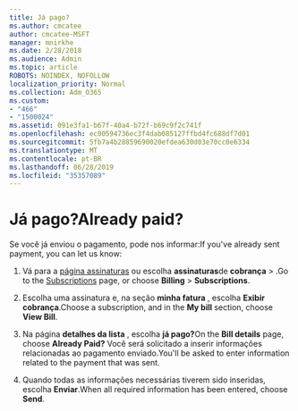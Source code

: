 ```yaml
---
title: Já pago?
ms.author: cmcatee
author: cmcatee-MSFT
manager: mnirkhe
ms.date: 2/28/2018
ms.audience: Admin
ms.topic: article
ROBOTS: NOINDEX, NOFOLLOW
localization_priority: Normal
ms.collection: Adm_O365
ms.custom:
- "466"
- "1500024"
ms.assetid: 091e3fa1-b67f-40a4-b72f-b69c9f2c741f
ms.openlocfilehash: ec00594736ec3f4dab085127ffbd4fc688df7d01
ms.sourcegitcommit: 5fb7a4b28859690020efdea630d03e70cc0e6334
ms.translationtype: MT
ms.contentlocale: pt-BR
ms.lasthandoff: 06/28/2019
ms.locfileid: "35357089"
---
```

# <a name="already-paid"></a><span data-ttu-id="97fae-102">Já pago?</span><span class="sxs-lookup"><span data-stu-id="97fae-102">Already paid?</span></span>

<span data-ttu-id="97fae-103">Se você já enviou o pagamento, pode nos informar:</span><span class="sxs-lookup"><span data-stu-id="97fae-103">If you've already sent payment, you can let us know:</span></span>
  
1. <span data-ttu-id="97fae-104">Vá para a [página assinaturas](https://go.microsoft.com/fwlink/p/?linkid=842054) ou escolha **assinaturas**de **cobrança** \> .</span><span class="sxs-lookup"><span data-stu-id="97fae-104">Go to the [Subscriptions](https://go.microsoft.com/fwlink/p/?linkid=842054) page, or choose **Billing** \> **Subscriptions**.</span></span>

2. <span data-ttu-id="97fae-105">Escolha uma assinatura e, na seção **minha fatura** , escolha **Exibir cobrança**.</span><span class="sxs-lookup"><span data-stu-id="97fae-105">Choose a subscription, and in the **My bill** section, choose **View Bill**.</span></span>

3. <span data-ttu-id="97fae-106">Na página **detalhes da lista** , escolha **já pago?**</span><span class="sxs-lookup"><span data-stu-id="97fae-106">On the **Bill details** page, choose **Already Paid?**</span></span> <span data-ttu-id="97fae-107">Você será solicitado a inserir informações relacionadas ao pagamento enviado.</span><span class="sxs-lookup"><span data-stu-id="97fae-107">You'll be asked to enter information related to the payment that was sent.</span></span>

4. <span data-ttu-id="97fae-108">Quando todas as informações necessárias tiverem sido inseridas, escolha **Enviar**.</span><span class="sxs-lookup"><span data-stu-id="97fae-108">When all required information has been entered, choose **Send**.</span></span>
